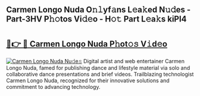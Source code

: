 ## Carmen Longo Nuda O𝚗𝚕yf𝚊ns L𝚎a𝚔ed N𝚞𝚍es - Part-3HV P𝚑𝚘tos Vi𝚍𝚎o - H𝚘𝚝 Part L𝚎a𝚔s kiPI4

# <h2><a href="http://kf61bi.oniu.top/?m=Carmen+Longo+Nuda">🔗👉 🔴 Carmen Longo Nuda P𝚑ot𝚘𝚜 V𝚒d𝚎o</a></h2>

[![Carmen Longo Nuda Nu𝚍e𝚜](https://i.imgur.com/0qMVB7G.gif)](http://kf61bi.oniu.top/?m=Carmen+Longo+Nuda)
Digital artist and web entertainer Carmen Longo Nuda, famed for publishing dance and lifestyle material via solo and collaborative dance presentations and brief videos. Trailblazing technologist Carmen Longo Nuda, recognized for their innovative solutions and commitment to advancing technology.  

